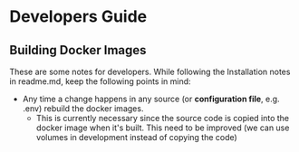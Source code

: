 # Developers Guide
## Building Docker Images
These are some notes for developers. While following the Installation notes in readme.md, keep the following points in mind:
- Any time a change happens in any source (or **configuration file**, e.g. .env) rebuild the docker images.
    - This is currently necessary since the source code is copied into the docker image when it's built. This need to be improved (we can use volumes in development instead of copying the code)